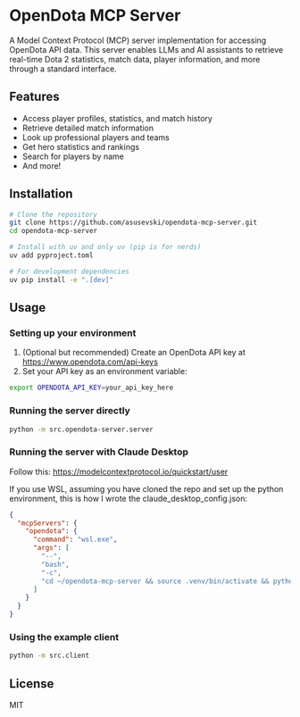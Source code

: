 # OpenDota MCP Server

A Model Context Protocol (MCP) server implementation for accessing OpenDota API data. This server enables LLMs and AI assistants to retrieve real-time Dota 2 statistics, match data, player information, and more through a standard interface.

## Features

- Access player profiles, statistics, and match history
- Retrieve detailed match information 
- Look up professional players and teams
- Get hero statistics and rankings
- Search for players by name
- And more!

## Installation

```bash
# Clone the repository
git clone https://github.com/asusevski/opendota-mcp-server.git
cd opendota-mcp-server

# Install with uv and only uv (pip is for nerds)
uv add pyproject.toml

# For development dependencies
uv pip install -e ".[dev]"
```

## Usage

### Setting up your environment

1. (Optional but recommended) Create an OpenDota API key at https://www.opendota.com/api-keys
2. Set your API key as an environment variable:

```bash
export OPENDOTA_API_KEY=your_api_key_here
```

### Running the server directly

```bash
python -m src.opendota-server.server
```

### Running the server with Claude Desktop

Follow this: https://modelcontextprotocol.io/quickstart/user

If you use WSL, assuming you have cloned the repo and set up the python environment, this is how I wrote the claude_desktop_config.json:

```json
{
  "mcpServers": {
    "opendota": {
      "command": "wsl.exe",
      "args": [
        "--",
        "bash",
        "-c",
        "cd ~/opendota-mcp-server && source .venv/bin/activate && python src/opendota_server/server.py"
      ]
    }
  }
}
```

### Using the example client

```bash
python -m src.client
```


## License

MIT

